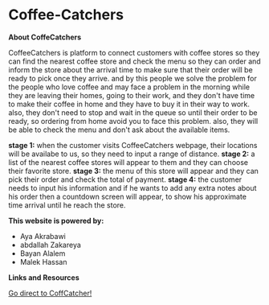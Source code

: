 # Coffee-Catchers

**About CoffeCatchers**

CoffeeCatchers is platform to connect customers with coffee stores so they can find the nearest coffee store and check the menu so they can order and inform the store about the arrival time to make sure that their order will be ready to pick once they arrive.
and by this people we solve the problem for the people who love coffee and may face a problem in the morning while they are leaving their homes, going to their work, and they don't have time to make their coffee in home and they have to buy it in their way to work. also, they don't need to stop and wait in the queue so until their order to be ready, so ordering from home avoid you to face this problem. also, they will be able to check the menu and don't ask about the available items.

**stage 1:** 
when the customer visits CoffeeCatchers webpage, their locations will be availabe to us, so they need to input a range of distance.
**stage 2:** a list of the nearest coffee stores will appear to them and they can choose their favorite store. 
**stage 3:** the menu of this store will appear and they can pick their order and check the total of payment.
**stage 4:** the customer needs to input his information and if he wants to add any extra notes about his order then a countdown screen will appear, to show his approximate time arrival until he reach the store.




**This website is powered by:**
- Aya Akrabawi
- abdallah Zakareya
- Bayan Alalem
- Malek Hassan




**Links and Resources**


[Go direct to CoffCatcher!](https://baam-team.github.io/CoffeeCatchers/)